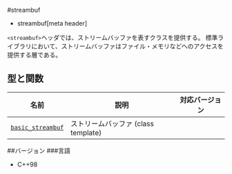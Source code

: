 #streambuf
* streambuf[meta header]

`<streambuf>`ヘッダでは、ストリームバッファを表すクラスを提供する。
標準ライブラリにおいて、ストリームバッファはファイル・メモリなどへのアクセスを提供する層である。

## 型と関数

| 名前                                              | 説明                                | 対応バージョン |
|---------------------------------------------------|-------------------------------------|----------------|
| [`basic_streambuf`](streambuf/basic_streambuf.md) | ストリームバッファ (class template) |                |

##バージョン
###言語
- C++98
